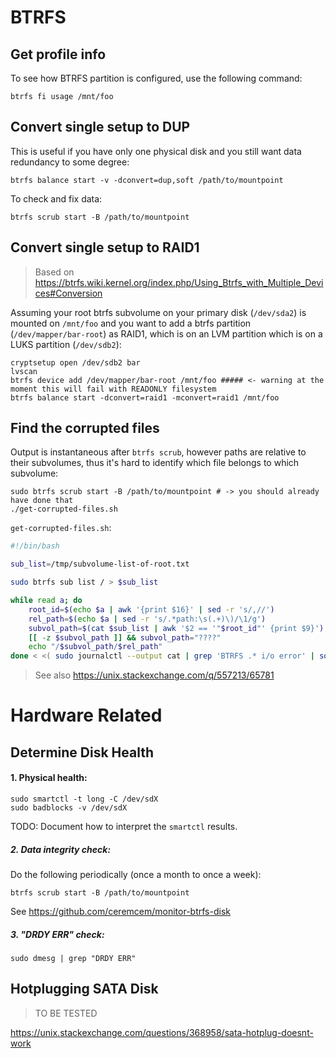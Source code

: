 # BTRFS 
## Get profile info 

To see how BTRFS partition is configured, use the following command:

```
btrfs fi usage /mnt/foo
```

## Convert single setup to DUP 

This is useful if you have only one physical disk and you still want data redundancy to some degree:

```
btrfs balance start -v -dconvert=dup,soft /path/to/mountpoint 
```

To check and fix data: 

```
btrfs scrub start -B /path/to/mountpoint
```

## Convert single setup to RAID1

> Based on https://btrfs.wiki.kernel.org/index.php/Using_Btrfs_with_Multiple_Devices#Conversion

Assuming your root btrfs subvolume on your primary disk (`/dev/sda2`) is mounted on `/mnt/foo` and you want to add a btrfs partition (`/dev/mapper/bar-root`) as RAID1, which is on an LVM partition which is on a LUKS partition (`/dev/sdb2`):

```
cryptsetup open /dev/sdb2 bar
lvscan 
btrfs device add /dev/mapper/bar-root /mnt/foo ##### <- warning at the moment this will fail with READONLY filesystem
btrfs balance start -dconvert=raid1 -mconvert=raid1 /mnt/foo
```

## Find the corrupted files 

Output is instantaneous after `btrfs scrub`, however paths are relative to their subvolumes, thus it's hard to identify which file belongs to which subvolume:

```
sudo btrfs scrub start -B /path/to/mountpoint # -> you should already have done that
./get-corrupted-files.sh
```

`get-corrupted-files.sh`: 

```sh
#!/bin/bash

sub_list=/tmp/subvolume-list-of-root.txt

sudo btrfs sub list / > $sub_list

while read a; do
    root_id=$(echo $a | awk '{print $16}' | sed -r 's/,//')
    rel_path=$(echo $a | sed -r 's/.*path:\s(.+)\)/\1/g')
    subvol_path=$(cat $sub_list | awk '$2 == '"$root_id"' {print $9}')
    [[ -z $subvol_path ]] && subvol_path="????"
    echo "/$subvol_path/$rel_path"
done < <( sudo journalctl --output cat | grep 'BTRFS .* i/o error' | sort | uniq )
```



> See also https://unix.stackexchange.com/q/557213/65781

# Hardware Related 

## Determine Disk Health 

#### 1. Physical health: 

```
sudo smartctl -t long -C /dev/sdX
sudo badblocks -v /dev/sdX
```

TODO: Document how to interpret the `smartctl` results. 

##### 2. Data integrity check: 

Do the following periodically (once a month to once a week):

```
btrfs scrub start -B /path/to/mountpoint
```

See https://github.com/ceremcem/monitor-btrfs-disk

##### 3. "DRDY ERR" check:

```
sudo dmesg | grep "DRDY ERR"
```


## Hotplugging SATA Disk

> TO BE TESTED

https://unix.stackexchange.com/questions/368958/sata-hotplug-doesnt-work

